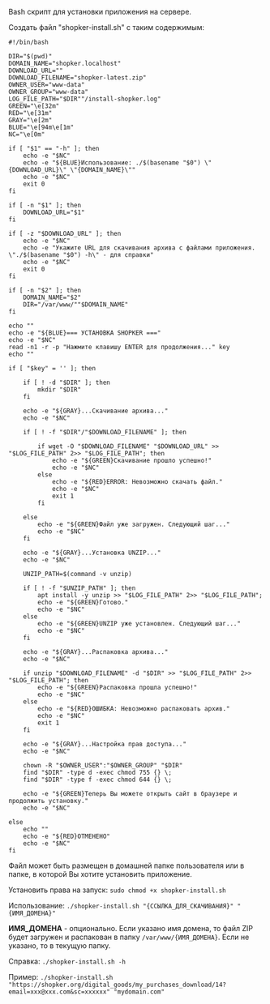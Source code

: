 Bash скрипт для установки приложения на сервере.

Создать файл "shopker-install.sh" с таким содержимым:
~~~
#!/bin/bash

DIR="$(pwd)"
DOMAIN_NAME="shopker.localhost"
DOWNLOAD_URL=""
DOWNLOAD_FILENAME="shopker-latest.zip"
OWNER_USER="www-data"
OWNER_GROUP="www-data"
LOG_FILE_PATH="$DIR""/install-shopker.log"
GREEN="\e[32m"
RED="\e[31m"
GRAY="\e[2m"
BLUE="\e[94m\e[1m"
NC="\e[0m"

if [ "$1" == "-h" ]; then
    echo -e "$NC"
    echo -e "${BLUE}Использование: ./$(basename "$0") \"{DOWNLOAD_URL}\" \"{DOMAIN_NAME}\""
    echo -e "$NC"
    exit 0
fi

if [ -n "$1" ]; then
    DOWNLOAD_URL="$1"
fi

if [ -z "$DOWNLOAD_URL" ]; then
    echo -e "$NC"
    echo -e "Укажите URL для скачивания архива с файлами приложения. \"./$(basename "$0") -h\" - для справки"
    echo -e "$NC"
    exit 0
fi

if [ -n "$2" ]; then
    DOMAIN_NAME="$2"
    DIR="/var/www/""$DOMAIN_NAME"
fi

echo ""
echo -e "${BLUE}=== УСТАНОВКА SHOPKER ==="
echo -e "$NC"
read -n1 -r -p "Нажмите клавишу ENTER для продолжения..." key
echo ""

if [ "$key" = '' ]; then

    if [ ! -d "$DIR" ]; then
        mkdir "$DIR"
    fi

    echo -e "${GRAY}...Скачивание архива..."
    echo -e "$NC"

    if [ ! -f "$DIR"/"$DOWNLOAD_FILENAME" ]; then

        if wget -O "$DOWNLOAD_FILENAME" "$DOWNLOAD_URL" >> "$LOG_FILE_PATH" 2>> "$LOG_FILE_PATH"; then
            echo -e "${GREEN}Скачивание прошло успешно!"
            echo -e "$NC"
        else
            echo -e "${RED}ERROR: Невозможно скачать файл."
            echo -e "$NC"
            exit 1
        fi

    else
        echo -e "${GREEN}Файл уже загружен. Следующий шаг..."
        echo -e "$NC"
    fi

    echo -e "${GRAY}...Установка UNZIP..."
    echo -e "$NC"

    UNZIP_PATH=$(command -v unzip)

    if [ ! -f "$UNZIP_PATH" ]; then
        apt install -y unzip >> "$LOG_FILE_PATH" 2>> "$LOG_FILE_PATH";
        echo -e "${GREEN}Готово."
        echo -e "$NC"
    else
        echo -e "${GREEN}UNZIP уже установлен. Следующий шаг..."
        echo -e "$NC"
    fi

    echo -e "${GRAY}...Распаковка архива..."
    echo -e "$NC"

    if unzip "$DOWNLOAD_FILENAME" -d "$DIR" >> "$LOG_FILE_PATH" 2>> "$LOG_FILE_PATH"; then
        echo -e "${GREEN}Распаковка прошла успешно!"
        echo -e "$NC"
    else
        echo -e "${RED}ОШИБКА: Невозможно распаковать архив."
        echo -e "$NC"
        exit 1
    fi

    echo -e "${GRAY}...Настройка прав доступа..."
    echo -e "$NC"

    chown -R "$OWNER_USER":"$OWNER_GROUP" "$DIR"
    find "$DIR" -type d -exec chmod 755 {} \;
    find "$DIR" -type f -exec chmod 644 {} \;

    echo -e "${GREEN}Теперь Вы можете открыть сайт в браузере и продолжить установку."
    echo -e "$NC"

else
    echo ""
    echo -e "${RED}ОТМЕНЕНО"
    echo -e "$NC"
fi
~~~

Файл может быть размещен в домашней папке пользователя или в папке, в которой Вы хотите установить приложение.

Установить права на запуск: ``sudo chmod +x shopker-install.sh``

Использование: ``./shopker-install.sh "{ССЫЛКА_ДЛЯ_СКАЧИВАНИЯ}" "{ИМЯ_ДОМЕНА}"``

**ИМЯ_ДОМЕНА** - опционально. Если указано имя домена, то файл ZIP будет загружен и распакован в папку ``/var/www/{ИМЯ_ДОМЕНА}``. Если не указано, то в текущую папку.

Справка: ``./shopker-install.sh -h``

Пример: ``./shopker-install.sh "https://shopker.org/digital_goods/my_purchases_download/14?email=xxx@xxx.com&sc=xxxxxx" "mydomain.com"``
